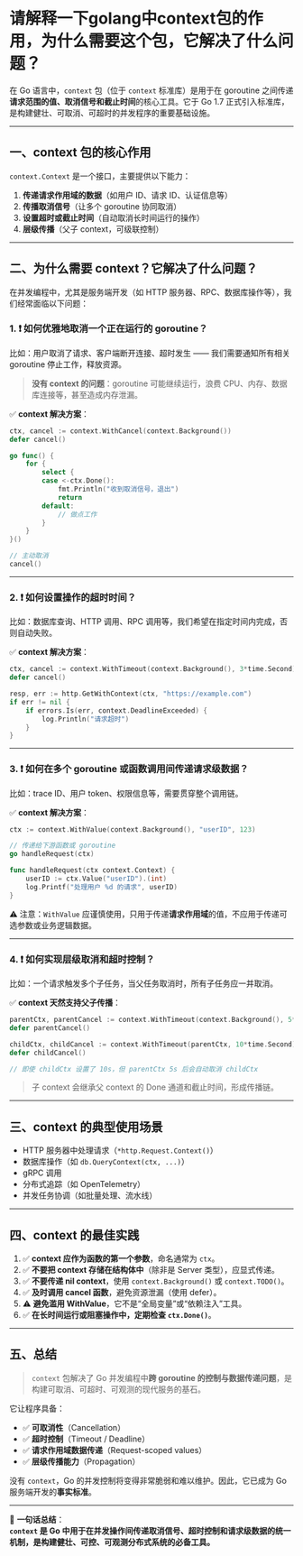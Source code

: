 # 请解释一下golang中context包的作用，为什么需要这个包，它解决了什么问题？

在 Go 语言中，`context` 包（位于 `context` 标准库）是用于在 goroutine 之间传递**请求范围的值、取消信号和截止时间**的核心工具。它于 Go 1.7 正式引入标准库，是构建健壮、可取消、可超时的并发程序的重要基础设施。

---

## 一、context 包的核心作用

`context.Context` 是一个接口，主要提供以下能力：

1. **传递请求作用域的数据**（如用户 ID、请求 ID、认证信息等）
2. **传播取消信号**（让多个 goroutine 协同取消）
3. **设置超时或截止时间**（自动取消长时间运行的操作）
4. **层级传播**（父子 context，可级联控制）

---

## 二、为什么需要 context？它解决了什么问题？

在并发编程中，尤其是服务端开发（如 HTTP 服务器、RPC、数据库操作等），我们经常面临以下问题：

### 1. ❗ 如何优雅地取消一个正在运行的 goroutine？

比如：用户取消了请求、客户端断开连接、超时发生 —— 我们需要通知所有相关 goroutine 停止工作，释放资源。

> **没有 context 的问题**：goroutine 可能继续运行，浪费 CPU、内存、数据库连接等，甚至造成内存泄漏。

✅ **context 解决方案**：
```go
ctx, cancel := context.WithCancel(context.Background())
defer cancel()

go func() {
    for {
        select {
        case <-ctx.Done():
            fmt.Println("收到取消信号，退出")
            return
        default:
            // 做点工作
        }
    }
}()

// 主动取消
cancel()
```

---

### 2. ❗ 如何设置操作的超时时间？

比如：数据库查询、HTTP 调用、RPC 调用等，我们希望在指定时间内完成，否则自动失败。

✅ **context 解决方案**：
```go
ctx, cancel := context.WithTimeout(context.Background(), 3*time.Second)
defer cancel()

resp, err := http.GetWithContext(ctx, "https://example.com")
if err != nil {
    if errors.Is(err, context.DeadlineExceeded) {
        log.Println("请求超时")
    }
}
```

---

### 3. ❗ 如何在多个 goroutine 或函数调用间传递请求级数据？

比如：trace ID、用户 token、权限信息等，需要贯穿整个调用链。

✅ **context 解决方案**：
```go
ctx := context.WithValue(context.Background(), "userID", 123)

// 传递给下游函数或 goroutine
go handleRequest(ctx)

func handleRequest(ctx context.Context) {
    userID := ctx.Value("userID").(int)
    log.Printf("处理用户 %d 的请求", userID)
}
```

⚠️ 注意：`WithValue` 应谨慎使用，只用于传递**请求作用域**的值，不应用于传递可选参数或业务逻辑数据。

---

### 4. ❗ 如何实现层级取消和超时控制？

比如：一个请求触发多个子任务，当父任务取消时，所有子任务应一并取消。

✅ **context 天然支持父子传播**：
```go
parentCtx, parentCancel := context.WithTimeout(context.Background(), 5*time.Second)
defer parentCancel()

childCtx, childCancel := context.WithTimeout(parentCtx, 10*time.Second)
defer childCancel()

// 即使 childCtx 设置了 10s，但 parentCtx 5s 后会自动取消 childCtx
```

> 子 context 会继承父 context 的 Done 通道和截止时间，形成传播链。

---

## 三、context 的典型使用场景

- HTTP 服务器中处理请求（`*http.Request.Context()`）
- 数据库操作（如 `db.QueryContext(ctx, ...)`）
- gRPC 调用
- 分布式追踪（如 OpenTelemetry）
- 并发任务协调（如批量处理、流水线）

---

## 四、context 的最佳实践

1. ✅ **context 应作为函数的第一个参数**，命名通常为 `ctx`。
2. ✅ **不要把 context 存储在结构体中**（除非是 Server 类型），应显式传递。
3. ✅ **不要传递 nil context**，使用 `context.Background()` 或 `context.TODO()`。
4. ✅ **及时调用 cancel 函数**，避免资源泄漏（使用 defer）。
5. ⚠️ **避免滥用 WithValue**，它不是“全局变量”或“依赖注入”工具。
6. ✅ **在长时间运行或阻塞操作中，定期检查 `ctx.Done()`**。

---

## 五、总结

> `context` 包解决了 Go 并发编程中**跨 goroutine 的控制与数据传递问题**，是构建可取消、可超时、可观测的现代服务的基石。

它让程序具备：

- ✅ **可取消性**（Cancellation）
- ✅ **超时控制**（Timeout / Deadline）
- ✅ **请求作用域数据传递**（Request-scoped values）
- ✅ **层级传播能力**（Propagation）

没有 `context`，Go 的并发控制将变得非常脆弱和难以维护。因此，它已成为 Go 服务端开发的**事实标准**。

---

📌 **一句话总结**：  
**`context` 是 Go 中用于在并发操作间传递取消信号、超时控制和请求级数据的统一机制，是构建健壮、可控、可观测分布式系统的必备工具。**
